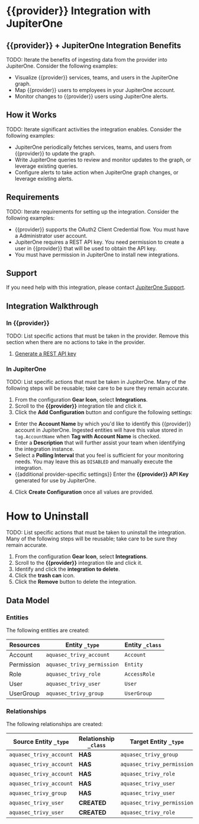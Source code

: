 # {{provider}} Integration with JupiterOne

## {{provider}} + JupiterOne Integration Benefits

TODO: Iterate the benefits of ingesting data from the provider into JupiterOne.
Consider the following examples:

- Visualize {{provider}} services, teams, and users in the JupiterOne graph.
- Map {{provider}} users to employees in your JupiterOne account.
- Monitor changes to {{provider}} users using JupiterOne alerts.

## How it Works

TODO: Iterate significant activities the integration enables. Consider the
following examples:

- JupiterOne periodically fetches services, teams, and users from {{provider}}
  to update the graph.
- Write JupiterOne queries to review and monitor updates to the graph, or
  leverage existing queries.
- Configure alerts to take action when JupiterOne graph changes, or leverage
  existing alerts.

## Requirements

TODO: Iterate requirements for setting up the integration. Consider the
following examples:

- {{provider}} supports the OAuth2 Client Credential flow. You must have a
  Administrator user account.
- JupiterOne requires a REST API key. You need permission to create a user in
  {{provider}} that will be used to obtain the API key.
- You must have permission in JupiterOne to install new integrations.

## Support

If you need help with this integration, please contact
[JupiterOne Support](https://support.jupiterone.io).

## Integration Walkthrough

### In {{provider}}

TODO: List specific actions that must be taken in the provider. Remove this
section when there are no actions to take in the provider.

1. [Generate a REST API key](https://example.com/docs/generating-api-keys)

### In JupiterOne

TODO: List specific actions that must be taken in JupiterOne. Many of the
following steps will be reusable; take care to be sure they remain accurate.

1. From the configuration **Gear Icon**, select **Integrations**.
2. Scroll to the **{{provider}}** integration tile and click it.
3. Click the **Add Configuration** button and configure the following settings:

- Enter the **Account Name** by which you'd like to identify this {{provider}}
  account in JupiterOne. Ingested entities will have this value stored in
  `tag.AccountName` when **Tag with Account Name** is checked.
- Enter a **Description** that will further assist your team when identifying
  the integration instance.
- Select a **Polling Interval** that you feel is sufficient for your monitoring
  needs. You may leave this as `DISABLED` and manually execute the integration.
- {{additional provider-specific settings}} Enter the **{{provider}} API Key**
  generated for use by JupiterOne.

4. Click **Create Configuration** once all values are provided.

# How to Uninstall

TODO: List specific actions that must be taken to uninstall the integration.
Many of the following steps will be reusable; take care to be sure they remain
accurate.

1. From the configuration **Gear Icon**, select **Integrations**.
2. Scroll to the **{{provider}}** integration tile and click it.
3. Identify and click the **integration to delete**.
4. Click the **trash can** icon.
5. Click the **Remove** button to delete the integration.

<!-- {J1_DOCUMENTATION_MARKER_START} -->
<!--
********************************************************************************
NOTE: ALL OF THE FOLLOWING DOCUMENTATION IS GENERATED USING THE
"j1-integration document" COMMAND. DO NOT EDIT BY HAND! PLEASE SEE THE DEVELOPER
DOCUMENTATION FOR USAGE INFORMATION:

https://github.com/JupiterOne/sdk/blob/main/docs/integrations/development.md
********************************************************************************
-->

## Data Model

### Entities

The following entities are created:

| Resources  | Entity `_type`             | Entity `_class` |
| ---------- | -------------------------- | --------------- |
| Account    | `aquasec_trivy_account`    | `Account`       |
| Permission | `aquasec_trivy_permission` | `Entity`        |
| Role       | `aquasec_trivy_role`       | `AccessRole`    |
| User       | `aquasec_trivy_user`       | `User`          |
| UserGroup  | `aquasec_trivy_group`      | `UserGroup`     |

### Relationships

The following relationships are created:

| Source Entity `_type`   | Relationship `_class` | Target Entity `_type`      |
| ----------------------- | --------------------- | -------------------------- |
| `aquasec_trivy_account` | **HAS**               | `aquasec_trivy_group`      |
| `aquasec_trivy_account` | **HAS**               | `aquasec_trivy_permission` |
| `aquasec_trivy_account` | **HAS**               | `aquasec_trivy_role`       |
| `aquasec_trivy_account` | **HAS**               | `aquasec_trivy_user`       |
| `aquasec_trivy_group`   | **HAS**               | `aquasec_trivy_user`       |
| `aquasec_trivy_user`    | **CREATED**           | `aquasec_trivy_permission` |
| `aquasec_trivy_user`    | **CREATED**           | `aquasec_trivy_role`       |

<!--
********************************************************************************
END OF GENERATED DOCUMENTATION AFTER BELOW MARKER
********************************************************************************
-->
<!-- {J1_DOCUMENTATION_MARKER_END} -->
